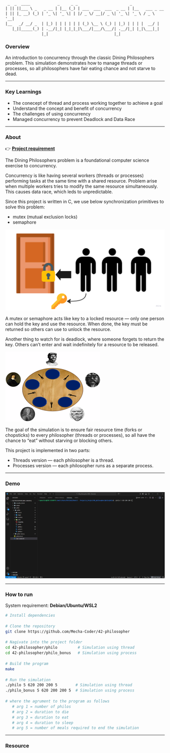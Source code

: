 ```text
 _  _  ____            _     _ _                       _               
| || ||___ \ _   _ __ | |__ (_) | ___  ___  ___  _ __ | |__   ___ _ __ 
| || |_ __) (_) | '_ \| '_ \| | |/ _ \/ __|/ _ \| '_ \| '_ \ / _ \ '__|
|__   _/ __/ _  | |_) | | | | | | (_) \__ \ (_) | |_) | | | |  __/ |
   |_||_____(_) | .__/|_| |_|_|_|\___/|___/\___/| .__/|_| |_|\___|_|
                |_|                             |_|
```

### **Overview**

An introduction to concurrency through the classic Dining Philosophers problem. This simulation demonstrates how to manage threads or processes, so all philosophers have fair eating chance and not starve to dead.

---

### **Key Learnings**
- The conecept of thread and process working together to achieve a goal
- Understand the concept and benefit of concurrency
- The challenges of using concurrency
- Managed concurrency to prevent Deadlock and Data Race

---

### **About**

👉 [**Project requirement**](https://github.com/Mecha-Coder/42-philosopher/blob/main/demo/en.subject.pdf)

The Dining Philosophers problem is a foundational computer science exercise to concurrency.

Concurrency is like having several workers (threads or processes) performing tasks at the same time with a shared resource. Problem arise when multiple workers tries to modify the same resource simultaneously. This causes data race, which leds to unpredictable.

Since this project is written in C, we use below synchronization primitives to solve this problem:

- mutex (mutual exclusion locks)
- semaphore

![figure1](https://github.com/Mecha-Coder/42-philosopher/blob/main/demo/figure1.png)

A mutex or semaphore acts like key to a locked resource — only one person can hold the key and use the resource. When done, the key must be returned so others can use to unlock the resource.

Another thing to watch for is deadlock, where someone forgets to return the key. Others can’t enter and wait indefinitely for a resource to be released.

![figure2](https://github.com/Mecha-Coder/42-philosopher/blob/main/demo/figure2.png)

The goal of the simulation is to ensure fair resource time (forks or chopsticks) to every philosopher (threads or processes), so all have the chance to “eat” without starving or blocking others.

This project is implemented in two parts:
- Threads version — each philosopher is a thread.
- Processes version — each philosopher runs as a separate process.

---

### **Demo**

![demo](https://github.com/Mecha-Coder/42-philosopher/blob/main/demo/demo.gif)

---

### **How to run**

System requirement: **Debian/Ubuntu/WSL2**


```bash
# Install dependencies

# Clone the repository
git clone https://github.com/Mecha-Coder/42-philosopher

# Nagivate into the project folder
cd 42-philosopher/philo         # Simulation using thread
cd 42-philosopher/philo_bonus   # Simulation using process

# Build the program
make

# Run the simulation
./philo 5 620 200 200 5        # Simulation using thread
./philo_bonus 5 620 200 200 5  # Simulation using process

# where the agrument to the program as follows
   # arg 1 = number of philos
   # arg 2 = duration to die
   # arg 3 = duration to eat
   # arg 4 = duration to sleep
   # arg 5 = number of meals required to end the simulation

```

---

### **Resource**
